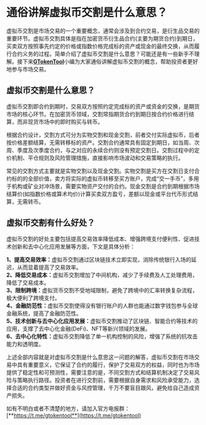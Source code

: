 # 通俗讲解虚拟币交割是什么意思？

虚拟币交割是市场交易的一个重要概念，通常会涉及到合约交易，是衍生品交易的重要环节。虚拟币交割具体是指在加密货币衍生品合约(主要为期货合约)到期日，买卖双方按照事先约定的价格或指数价格完成标的资产或现金的最终交换，从而履行合约义务的过程。简单介绍了虚拟币交割是什么意思？可能还是有一些新手不理解。接下来[**GTokenTool**](https://docs.gtokentool.com/)小编为大家通俗讲解虚拟币交割的概念，帮助投资者更好地参与市场交易。

## 虚拟币交割是什么意思？

虚拟币交割即合约到期时，交易双方按照约定完成标的资产或资金的交换，是期货市场的核心环节。在加密货币领域，交割常指期货合约到期日按合约价格进行结算，而非现货市场中的即时购买与转币。

根据合约设计，交割方式可分为实物交割和现金交割，前者交付实际虚拟币，后者按价格差额结算，无需转移标的资产。交割合约通常具有固定到期日，如当周、次周、季度及次季度合约，与之对应的永续合约则没有预定交割日。交割过程中的定价机制、平仓规则及风险管理措施，直接影响市场波动和交易策略的执行。

常见的交割方式主要就是实物交割以及现金交割。实物交割是买方在交割日支付合约标的的全部价值，卖方将实际的虚拟币转移至买方账户，完成“交一手币”，多用于机构或矿业对冲场景，需要实物资产交付的合约。现金交割是合约到期根据市场结算价(如指数价格或算术均价)计算买卖双方盈亏，差额以现金或平台代币形式结算，无需转币。

## 虚拟币交割有什么好处？

虚拟币交割的好处主要包括提高交易效率降低成本、增强跨境支付便利性、促进技术创新和去中心化应用发展等方面，下文是具体分析：

**1、提高交易效率：**&#x865A;拟币交割通过区块链技术立即实现，消除传统银行入场的延迟，从而显着提高了交易效率。\
**2、降低交易成本：**&#x865A;拟币交割增加了中间机构，减少了手续费及人工处理费用，降低了交易成本。\
**3、限制跨境：**&#x865A;拟货币交割不受地域限制，避免了跨境中的汇率转换复杂流程，极大便利了跨境支付。\
**4、金融防范性：**&#x865A;拟币交割使得没有银行账户的人群也能通过数字钱包参与全球金融系统，提高了金融防范性。\
**5、技术创新与去中心化应用发展：**&#x865A;拟币交割推动了区块链、智能合约等技术的应用，支撑了去中心化金融(DeFi)、NFT等新兴领域的发展。\
**6、去中心化特性：**&#x865A;拟币交割降低了单一机构控制的风险，增强了系统的抗攻击能力和透明度。

上述全部内容就是对虚拟币交割是什么意思这一问题的解答，虚拟币交割在市场交易中具有重要意义，它保证了合约的履行，保护了交易双方的权益，同时也为市场提供了稳定性和可预测性，需要注意的是，不同交割方式和结算机制决定了交易风险与策略执行路径。投资者在进行交割前，需要根据自身需求和风险承受能力，选择合适的合约类型并做好资金与风控管理，千万不要盲目跟风，避免给自己造成资产损失。

如有不明白或者不清楚的地方，请加入官方电报群：[**https://t.me/gtokentool**](https://t.me/gtokentool)
